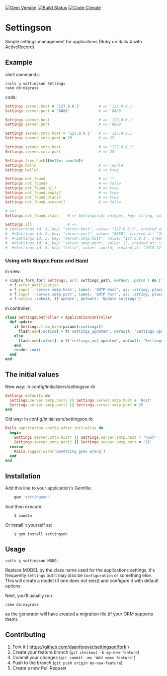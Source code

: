 [![Gem Version](https://badge.fury.io/rb/settingson.svg)](http://badge.fury.io/rb/settingson)
[![Build Status](https://travis-ci.org/daanforever/settingson.svg?branch=master)](https://travis-ci.org/daanforever/settingson)
[![Code Climate](https://codeclimate.com/github/daanforever/settingson/badges/gpa.svg)](https://codeclimate.com/github/daanforever/settingson)

# Settingson

Simple settings management for applications (Ruby on Rails 4 with ActiveRecord)

## Example

shell commands:
```console
rails g settingson Settings
rake db:migrate
```

code:
```ruby
Settings.server.host = '127.0.0.1'        # => '127.0.0.1'
Settings.server.port = '8888'             # => '8888'

Settings.server.host                      # => '127.0.0.1'
Settings.server.port                      # => '8888'

Settings.server.smtp.host = '127.0.0.1'   # => '127.0.0.1'
Settings.server.smtp.port = 25            # => 25

Settings.server.smtp.host                 # => "127.0.0.1"
Settings.server.smtp.port                 # => 25

Settings.from_hash({hello: :world})
Settings.hello                            # => :world
Settings.hello?                           # => true

Settings.not_found                        # => ""
Settings.not_found?                       # => false
Settings.not_found.nil?                   # => true
Settings.not_found.empty?                 # => true
Settings.not_found.blank?                 # => true
Settings.not_found.present?               # => false

# but
Settings.not_found.class    # => Settings(id: integer, key: string, value: text, created_at: datetime, updated_at: datetime)

Settings.all                # =>
# [#<Settings id: 1, key: "server.host", value: "127.0.0.1", created_at: "2015-12-08 15:17:56", updated_at: "2015-12-08 15:17:56">,
#  #<Settings id: 2, key: "server.port", value: "8888", created_at: "2015-12-08 15:17:56", updated_at: "2015-12-08 15:17:56">,
#  #<Settings id: 3, key: "server.smtp.host", value: "127.0.0.1", created_at: "2015-12-08 15:18:21", updated_at: "2015-12-08 15:18:21">,
#  #<Settings id: 4, key: "server.smtp.port", value: 25, created_at: "2015-12-08 15:18:22", updated_at: "2015-12-08 15:18:22">,
#  #<Settings id: 5, key: "hello", value: :world, created_at: "2015-12-08 15:18:32", updated_at: "2015-12-08 15:18:32">]
```

### Using with [Simple Form](https://github.com/plataformatec/simple_form) and [Haml](https://github.com/haml/haml)
in view:
```ruby
= simple_form_for( Settings, url: settings_path, method: :patch ) do |f|
  = f.error_notification
  = f.input :'server.smtp.host', label: 'SMTP Host', as: :string, placeholder: 'mail.google.com'
  = f.input :'server.smtp.port', label: 'SMTP Port', as: :string, placeholder: '25'
  = f.button :submit, t('update', default: 'Update settings')
```

in controller:
```ruby
class SettingsController < ApplicationController
  def update
    if Settings.from_hash(params[:settings])
      flash.now[:notice] = t('settings_updated', default: 'Settings updated successfully')
    else
      flash.now[:alert]  = t('settings_not_updated', default: 'Settings not updated')
    end
    render :edit
  end
end
```

## The initial values
New way:
in config/initializers/settingson.rb
```ruby
Settings.defaults do
  Settings.server.smtp.host? || Settings.server.smtp.host = 'host'
  Settings.server.smtp.port? || Settings.server.smtp.port = 25
end
```

Old way:
in config/initializers/settingson.rb
```ruby
Rails.application.config.after_initialize do
  begin
    Settings.server.smtp.host? || Settings.server.smtp.host = 'host'
    Settings.server.smtp.port? || Settings.server.smtp.port = '25'
  rescue
    Rails.logger.warn('Something goes wrong')
  end
end
```

## Installation

Add this line to your application's Gemfile:

```ruby
    gem 'settingson'
```

And then execute:

```console
    $ bundle
```

Or install it yourself as:

```console
    $ gem install settingson
```

## Usage

```console
rails g settingson MODEL
```
Replace MODEL by the class name used for the applications settings, it's frequently `Settings` but it may also be `Configuration` or something else. This will create a model (if one does not exist) and configure it with default options.

Next, you'll usually run
```console
rake db:migrate
```
as the generator will have created a migration file (if your ORM supports them).

## Contributing

1. Fork it ( https://github.com/daanforever/settingson/fork )
2. Create your feature branch (`git checkout -b my-new-feature`)
3. Commit your changes (`git commit -am 'Add some feature'`)
4. Push to the branch (`git push origin my-new-feature`)
5. Create a new Pull Request
